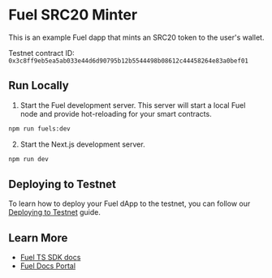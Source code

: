 # Fuel SRC20 Minter

This is an example Fuel dapp that mints an SRC20 token to the user's wallet.

Testnet contract ID: `0x3c8ff9eb5ea5ab033e44d6d90795b12b5544498b08612c44458264e83a0bef01`

## Run Locally

1. Start the Fuel development server. This server will start a local Fuel node and provide hot-reloading for your smart contracts.

```bash
npm run fuels:dev
```

2. Start the Next.js development server.

```bash
npm run dev
```

## Deploying to Testnet

To learn how to deploy your Fuel dApp to the testnet, you can follow our [Deploying to Testnet](https://docs.fuel.network/docs/fuels-ts/creating-a-fuel-dapp/deploying-a-dapp-to-testnet/) guide.

## Learn More

- [Fuel TS SDK docs](https://docs.fuel.network/docs/fuels-ts/)
- [Fuel Docs Portal](https://docs.fuel.network/)

